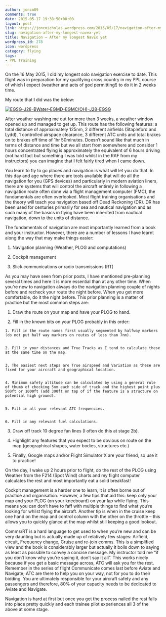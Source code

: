 ```yaml
---
author: joncn89
comments: true
date: 2015-05-17 19:38:50+00:00
layout: post
link: https://joncnicholas.wordpress.com/2015/05/17/navigation-after-my-longest-navex-yet/
slug: navigation-after-my-longest-navex-yet
title: Navigation – After my longest NavEx yet
wordpress_id: 278
icon: wordpress
category: flying
tags:
- PPL Training
---
```


On the 16 May 2015, I did my longest solo navigation exercise to date. This flight was in preparation for my qualifying cross country in my PPL course of which I expect (weather and acts of god permitting!) to do it in 2 weeks time.

My route that I did was the below:

[![EGSG-J28-BWater-EGMD-EGMC(OH)-J28-EGSG](https://joncnicholas.files.wordpress.com/2015/05/egsg-j28-bwater-egmd-egmcoh-j28-egsg.jpg?w=300)](https://joncnicholas.files.wordpress.com/2015/05/egsg-j28-bwater-egmd-egmcoh-j28-egsg.jpg)

After weather washing me out for more than 3 weeks, a weather window opened up and managed to get up. This route has the following features: a total distance of approximately 125nm, 2 different airfields (Stapleford and Lydd), 1 controlled airspace clearance, 3 different ATC units and total brakes on to brakes off time of 1hr 50minutes. Doesn’t sound like that much in terms of distance and time but we all start from somewhere and consider 1 hours concentrated flying is approximately the equivalent of 6 hours driving (not hard fact but something I was told whilst in the RAF from my instructors) you can imagine that I felt fairly tired when I came down.

You learn to fly to go places and navigation is what will let you do that. In this day and age where there are tools available that will do all the navigation for you (GPS devices) and particularly in modern aviation liners, there are systems that will control the aircraft entirely in following a navigation route often done via a flight management computer (FMC), the fundamentals are often overlooked. Most flight training organisations and the theory will teach you navigation based off Dead Reckoning (DR). DR has been used for centuries primarily for sea and nautical navigation and as such many of the basics in flying have been inherited from nautical navigation, down to the units of distance.

The fundamentals of navigation are most importantly learned from a book and your instructor. However, there are a number of lessons I have learnt along the way that may make things easier:



	
  1. Navigation planning (Weather, PLOG and computations)

	
  2. Cockpit management

	
  3. Slick communications or radio transmissions (RT)


As you may have seen from prior posts, I have mentioned pre-planning several times and here it is more essential than at any other time. When you’re new to navigation always do the navigation planning couple of nights before and recheck your route the night before. When you get more comfortable, do it the night before. This prior planning is a matter of practice but the most common steps are:

	
  1. Draw the route on your map and have your PLOG to hand.

	
  2. Fill in the known bits on your PLOG probably in this order:

	
    1. Fill in the route names first usually segmented by halfway markers (do not put half way markers on routes of less than 7nm).

	
    2. Fill in your distances and True Tracks as I tend to calculate these at the same time on the map.

	
    3. The easiest next steps are True airspeed and Variation as these are fixed for your aircraft and geographical location.

	
    4. Minimum safety altitude can be calculated by using a general rule of thumb of checking 5nm each side of track and the highest point plus 500ft or 1000ft (add 300ft on top of if the feature is a structure on potential high ground).

	
    5. Fill in all your relevant ATC frequencies.

	
    6. Fill in any relevant fuel calculations.






	
  3. Draw off track 10 degree fan lines (I often do this at stage 2b).

	
  4. Highlight any features that you expect to be obvious on route on the map (geographical shapes, water bodies, structures etc.)

	
  5. Finally, Google maps and/or Flight Simulator X are your friend, so use it to practice!


On the day, I wake up 2 hours prior to flight, do the rest of the PLOG using Weather from the F214 (Spot Wind) charts and my flight computer calculates the rest and most importantly eat a solid breakfast!

Cockpit management is a harder one to learn, it is often borne out of practice and organisation. However, a few tips that aid this: keep only your map and your PLOG (on your kneeboard) on your lap while flying. This means you can don’t have to faff with multiple things to find what you’re looking for whilst flying the aircraft. Another tip is when in the cruise keep one hand on the map and control column with the other on the throttle – this allows you to quickly glance at the map whilst still keeping a good lookout.

Comms/RT is a hard language to get used to when you’re new and can be very daunting but is actually made up of relatively few stages: Airfield, circuit, Frequency change, Cruise and re-join comms. This is a simplified view and the book is considerably larger but actually it boils down to saying as least as possible to convey a concise message. My instructor told me “if you don’t know why you’re saying it, don’t say it all”. This works nicely because if you get a basic message across, ATC will ask you for the rest. Remember in the series of flight Communicate comes last before Aviate and Navigate; ATC are there to help you on your way, not for you to do their bidding. You are ultimately responsible for your aircraft safety and any passengers and therefore, 80% of your capacity needs to be dedicated to Aviate and Navigate.

Navigation is hard at first but once you get the process nailed the rest falls into place pretty quickly and each trainee pilot experiences all 3 of the above at some stage.
